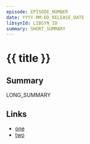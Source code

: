 ```yaml
---
episode: EPISODE_NUMBER
date: YYYY-MM-DD_RELEASE_DATE
libsynId: LIBSYN_ID
summary: SHORT_SUMMARY
---
```


# {{ title }}

## Summary

LONG_SUMMARY

## Links

- [one](https://example.com)
- [two](https://example.com)
